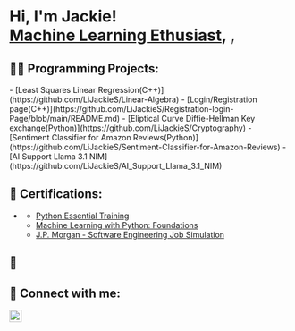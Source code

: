 <h1>Hi, I'm Jackie! <br/><a href="https://github.com/LiJackieS">Machine Learning Ethusiast</a>, <a href="https://www.linkedin.com/in/LiJackieS/"></a>,

<h2>👨‍💻 Programming Projects:</h2>
  - [Least Squares Linear Regression(C++)](https://github.com/LiJackieS/Linear-Algebra)
  - [Login/Registration page(C++)](https://github.com/LiJackieS/Registration-login-Page/blob/main/README.md)
  - [Eliptical Curve Diffie-Hellman Key exchange(Python)](https://github.com/LiJackieS/Cryptography)
  - [Sentiment Classifier for Amazon Reviews(Python)](https://github.com/LiJackieS/Sentiment-Classifier-for-Amazon-Reviews)
  - [AI Support Llama 3.1 NIM](https://github.com/LiJackieS/AI_Support_Llama_3.1_NIM)
    

<h2>📄 Certifications:</h2>

- <b></b>
  - [Python Essential Training](https://www.linkedin.com/learning/certificates/475e83f4fd1c21f9afd9621a11d6ee5d3293dbb379040e7af8d09ba87ef55b96)
  - [Machine Learning with Python: Foundations](https://www.linkedin.com/learning/certificates/1930f8d2f0fc617c483d408d89102911714ee48356af08917249f99413480f37)
  - [J.P. Morgan - Software Engineering Job Simulation](https://forage-uploads-prod.s3.amazonaws.com/completion-certificates/J.P.%20Morgan/R5iK7HMxJGBgaSbvk_J.P.%20Morgan_sYRvScXjwe4XdDNHY_1719445155716_completion_certificate.pdf)
<h2> 🔭 

<h2> 🤳 Connect with me:</h2>


[<img align="left" alt="JackieLi | LinkedIn" width="22px" src="https://cdn.jsdelivr.net/npm/simple-icons@v3/icons/linkedin.svg" />][linkedin]

[linkedin]: https://linkedin.com/in/LiJackieS

<!--
Here are some ideas to get you started:

- 🔭 I’m currently working on ...
- 🌱 I’m currently learning ...
- 👯 I’m looking to collaborate on ...
- 🤔 I’m looking for help with ...
- 💬 Ask me about ...
- 📫 How to reach me: ...
- 😄 Pronouns: ...
- ⚡ Fun fact: ...
-->
